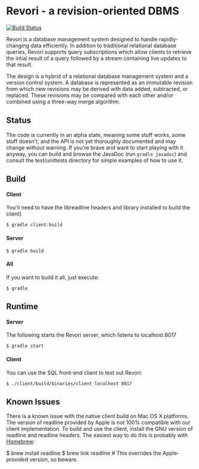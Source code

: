 Revori - a revision-oriented DBMS
=================================

[![Build Status](https://travis-ci.org/ReadyTalk/revori.png?branch=master)](https://travis-ci.org/ReadyTalk/revori)

Revori is a database management system designed to handle
rapidly-changing data efficiently.  In addition to traditional
relational database queries, Revori supports query subscriptions
which allow clients to retrieve the intial result of a query followed
by a stream containing live updates to that result.

The design is a hybrid of a relational database management system and
a version control system.  A database is represented as an immutable
revision from which new revisions may be derived with data added,
subtracted, or replaced.  These revisions may be compared with each
other and/or combined using a three-way merge algorithm.

Status
------

The code is currently in an alpha state, meaning some stuff works,
some stuff doesn't, and the API is not yet thoroughly documented and
may change without warning.  If you're brave and want to start playing
with it anyway, you can build and browse the JavaDoc (run `gradle
javadoc`) and consult the test/unittests directory for simple examples
of how to use it.

Build
-----

#### Client

You'll need to have the libreadline headers and library installed to
build the client)

	$ gradle client:build

#### Server

	$ gradle build


#### All

If you want to build it all, just execute:

	$ gradle


Runtime
-------

#### Server

The following starts the Revori server, which listens to localhost:8017

	$ gradle start

#### Client

You can use the SQL front-end client to test out Revori:


	$ ./client/build/binaries/client localhost 8017

Known Issues
------------

There is a known issue with the native client build on Mac OS X platforms.
The version of readline provided by Apple is not 100% compatible with our
client implementation. To build and use the client, install the GNU version
of readline and readline headers. The easiest way to do this is probably with
[Homebrew](http://mxcl.github.com/homebrew/):

  $ brew install readline
  $ brew link readline # This overrides the Apple-provided version, so beware.


